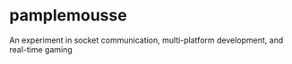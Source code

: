 pamplemousse
============

An experiment in socket communication, multi-platform development, and real-time gaming
